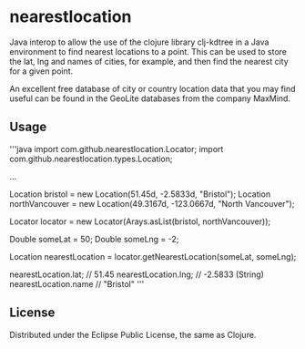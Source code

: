 # nearestlocation

Java interop to allow the use of the clojure library clj-kdtree in a Java environment to find nearest locations to a point.
This can be used to store the lat, lng and names of cities, for example, and then find the nearest city for a given point.

An excellent free database of city or country location data that you may find useful can be found in the GeoLite databases from the company MaxMind.

## Usage

'''java
import com.github.nearestlocation.Locator;
import com.github.nearestlocation.types.Location;

...

Location bristol = new Location(51.45d, -2.5833d, "Bristol");
Location northVancouver = new Location(49.3167d, -123.0667d, "North Vancouver");

Locator locator = new Locator(Arays.asList(bristol, northVancouver));

Double someLat = 50;
Double someLng = -2;

Location nearestLocation = locator.getNearestLocation(someLat, someLng);

nearestLocation.lat; // 51.45
nearestLocation.lng; // -2.5833
(String) nearestLocation.name // "Bristol"
'''

## License

Distributed under the Eclipse Public License, the same as Clojure.
